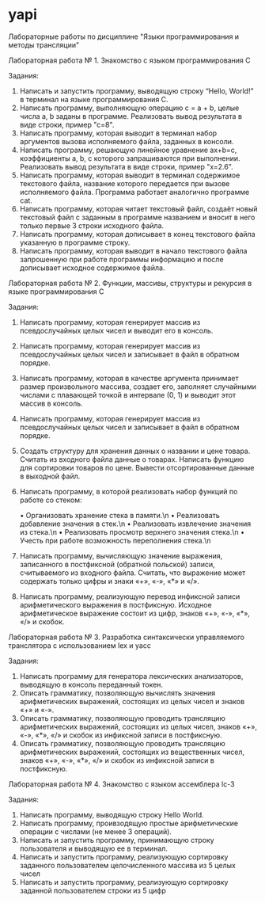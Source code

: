 # yapi

Лабораторные работы по дисциплине "Языки программирования и методы трансляции"

Лабораторная работа № 1. Знакомство с языком программирования C

Задания: 

1) Написать и запустить программу, выводящую строку “Hello, World!” в терминал на языке программирования C.
2) Написать программу, выполняющую операцию c = a + b, целые числа a, b заданы в программе. Реализовать вывод результата в виде строки, пример "с=8".
3) Написать программу, которая выводит в терминал набор аргументов вызова исполняемого файла, заданных в консоли.
4) Написать программу, решающую линейное уравнение ax+b=c, коэффициенты a, b, с которого запрашиваются при выполнении. Реализовать вывод результата в виде строки, пример "x=2.6".
5) Написать программу, которая выводит в терминал содержимое текстового файла, название которого передается при вызове исполняемого файла. Программа работает аналогично программе cat.
6) Написать программу, которая читает текстовый файл, создаёт новый текстовый файл с заданным в программе названием и вносит в него только первые 3 строки исходного файла.
7) Написать программу, которая дописывает в конец текстового файла указанную в программе строку.
8) Написать программу, которая выводит в начало текстового файла запрошенную при работе программы информацию и после дописывает исходное содержимое файла.

Лабораторная работа № 2. Функции, массивы, структуры и рекурсия в языке программирования C

Задания:

1) Написать программу, которая генерирует массив из псевдослучайных целых чисел и выводит его в консоль.
2) Написать программу, которая генерирует массив из псевдослучайных целых чисел и записывает в файл в обратном порядке.
3) Написать программу, которая в качестве аргумента принимает размер произвольного массива, создает его, заполняет случайными числами с плавающей точкой в интервале (0, 1) и выводит этот массив в консоль.
4) Написать программу, которая генерирует массив из псевдослучайных целых чисел и записывает в файл в обратном порядке.
5) Создать структуру для хранения данных о названии и цене товара. Считать из входного файла данные о товарах. Написать функцию для сортировки товаров по цене. Вывести отсортированные данные в выходной файл.
6) Написать программу, в которой реализовать набор функций по работе со стеком:

   • Организовать хранение стека в памяти.\n
   • Реализовать добавление значения в стек.\n
   • Реализовать извлечение значения из стека.\n
   • Реализовать просмотр верхнего значения стека.\n
   • Учесть при работе возможность переполнения стека.\n
   
8) Написать программу, вычисляющую значение выражения, записанного в постфиксной (обратной польской) записи, считываемого из входного файла. Считать, что выражение может содержать только цифры и знаки «+», «-», «*» и «/».
9) Написать программу, реализующую перевод инфиксной записи арифметического выражения в постфиксную. Исходное арифметическое выражение состоит из цифр, знаков «+», «-», «*», «/» и скобок.


Лабораторная работа № 3. Разработка синтаксически управляемого транслятора с использованием lex и yacc

Задания:

1) Написать программу для генератора лексических анализаторов, выводящую в консоль переданный токен.
2) Описать грамматику, позволяющую вычислять значения арифметических выражений, состоящих из целых чисел и знаков «+» и «-».
3) Описать грамматику, позволяющую проводить трансляцию арифметических выражений, состоящих из целых чисел, знаков «+», «-», «*», «/» и скобок из инфиксной записи в постфиксную.
4) Описать грамматику, позволяющую проводить трансляцию арифметических выражений, состоящих из вещественных чисел, знаков «+», «-», «*», «/» и скобок из инфиксной записи в постфиксную.

Лабораторная работа № 4. Знакомство с языком ассемблера lc-3

Задания:

1) Написать программу, выводящую строку Hello World.
2) Написать программу, проивзодящую простые арифметические операции с числами (не менее 3 операций).
3) Написать и запустить программу, принимающую строку пользователя и выводящую ее в терминал.
4) Написать и запустить программу, реализующую сортировку заданного пользователем целочисленного массива из 5 целых чисел
5) Написать и запустить программу, реализующую сортировку заданной пользователем строки из 5 цифр
